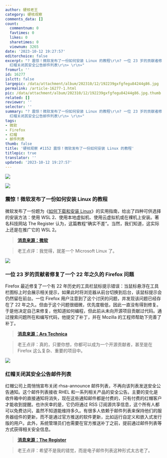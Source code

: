 ```yaml
---
author: 硬核老王
category: 硬核观察
comments_data: []
count:
  commentnum: 0
  favtimes: 0
  likes: 0
  sharetimes: 0
  viewnum: 3265
date: '2023-10-12 19:27:57'
editorchoice: false
excerpt: "? 震惊！微软发布了一份如何安装 Linux 的教程\r\n? 一位 23 岁的贡献者修复了一个 22 年之久的 Firefox 问题\r\n?
  红帽关闭其安全公告邮件列表\r\n» \r\n»"
fromurl: ''
id: 16277
islctt: false
largepic: /data/attachment/album/202310/12/192239gxfgfegu84244g86.jpg
permalink: /article-16277-1.html
pic: /data/attachment/album/202310/12/192239gxfgfegu84244g86.jpg.thumb.jpg
related: []
reviewer: ''
selector: ''
summary: "? 震惊！微软发布了一份如何安装 Linux 的教程\r\n? 一位 23 岁的贡献者修复了一个 22 年之久的 Firefox 问题\r\n?
  红帽关闭其安全公告邮件列表\r\n» \r\n»"
tags:
- 微软
- Firefox
- 红帽
- 邮件列表
thumb: false
title: '硬核观察 #1152 震惊！微软发布了一份如何安装 Linux 的教程'
titlepic: true
translator: ''
updated: '2023-10-12 19:27:57'
---
```


![](/data/attachment/album/202310/12/192239gxfgfegu84244g86.jpg)


![](/data/attachment/album/202310/12/192248ruckqawad1ku1adz.jpg)


### 震惊！微软发布了一份如何安装 Linux 的教程


微软发布了一份题为《[如何下载和安装 Linux](https://learn.microsoft.com/en-us/linux/install)》的实用指南，给出了四种可供选择的安装方法：使用 WSL 2、使用本地虚拟机、使用云虚拟机或在裸机上安装。著名科技网站 The Register 认为，这篇教程“确实不差”。当然，我们知道，这实际上还是在推广它的 WSL 2。



> 
> **[消息来源：微软](https://learn.microsoft.com/en-us/linux/install)**
> 
> 
> 



> 
> 老王点评：我觉得，就差一个 Microsoft Linux 了。
> 
> 
> 


![](/data/attachment/album/202310/12/192257r4vu02ukifk7nn22.jpg)


### 一位 23 岁的贡献者修复了一个 22 年之久的 Firefox 问题


Firefox 最近修复了一个有 22 年历史的工具栏鼠标提示错误：当鼠标悬浮在工具栏图标上时会展示相关提示，如果此时将浏览器从前台切换到后台，该鼠标提示会仍然留在前台。一位 Firefox 用户注意到了这个讨厌的问题，并发现该问题已经存在了 22 年之久。但由于这个问题很细微，优先度极低，因此一直没有得到修复。于是他决定自己来修复，他知道如何编程，但此前从未向开源项目贡献过代码。通过搜索问题所在和编写代码，他提交了补丁，并在 Mozilla 的工程师帮助下完善了补丁。



> 
> **[消息来源：Ars Technica](https://arstechnica.com/gadgets/2023/10/22-year-old-firefox-tooltip-bug-fixed-in-a-few-lines-offering-hope-to-us-all/)**
> 
> 
> 



> 
> 老王点评：真的，只要你想，你都可以成为一个开源贡献者，甚至是在 Firefox 这么复杂、重要的项目中。
> 
> 
> 


![](/data/attachment/album/202310/12/192312dnd9j1vqzotrkjvi.jpg)


### 红帽关闭其安全公告邮件列表


红帽公司上周悄悄宣布关闭 rhsa-announce 邮件列表，不再向该列表发送安全公告通知。这个邮件列表接收 RHEL 和一系列相关产品的安全公告。主要的变化是收件箱中的直接通知将消失，现在这些通知邮件都是付费的，只有付费的红帽客户才能收到提醒。也许庆幸的是，它仍将通过 RSS 订阅源共享信息，这个所有人都可以免费访问，虽然不知道能维持多久。有很多人依赖于邮件列表来保持他们的服务器组件的更新，而不是通过官方推送的软件更新，比如运行自定义和嵌入式发行版的用户。此外，系统管理员们也需要在官方推送补丁之前，提前通过邮件列表等方式获得相关安全信息。



> 
> **[消息来源：The Register](https://www.theregister.com/2023/10/11/red_hat_closed_rhsa_announce/)**
> 
> 
> 



> 
> 老王点评：希望不是我的错觉，而是电子邮件列表这种形式太古老了。
> 
> 
>
